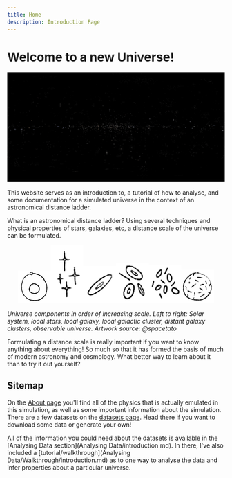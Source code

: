```yaml
---
title: Home
description: Introduction Page
---
```


# Welcome to a new Universe!
![Universe](MiscGithubImages/universe.jpg)

This website serves as an introduction to, a tutorial of how to analyse, and some documentation for a simulated universe in the context of an astronomical distance ladder. 

What is an astronomical distance ladder? Using several techniques and physical properties of stars, galaxies, etc, a distance scale of the universe can be formulated.

<p align="middle"><img src="assets/solar system.png" style="width:15%"/><img src="assets/local stars.png" style="width:15%"/><img src="assets/parent galaxy.png" style="width:15%"/><img src="assets/local galaxies.png" style="width:15%"/><img src="assets/distant clusters.png" style="width:15%"/><img src="assets/observable universe.png" style="width:15%"/></p>
</p align="middle"><em>Universe components in order of increasing scale. Left to right: Solar system, local stars, local galaxy, local galactic cluster, distant galaxy clusters, observable universe. Artwork source: @spacetato</em></p>

Formulating a distance scale is really important if you want to know anything about everything! So much so that it has formed the basis of much of modern astronomy and cosmology. What better way to learn about it than to try it out yourself?

## Sitemap
On the [About page](About.md) you'll find all of the physics that is actually emulated in this simulation, as well as some important information about the simulation. There are a few datasets on the [datasets page](Datasets.md). Head there if you want to download some data or generate your own! 

All of the information you could need about the datasets is available in the [Analysing Data section](Analysing Data/introduction.md). In there, I've also included a [tutorial/walkthrough](Analysing Data/Walkthrough/introduction.md) as to one way to analyse the data and infer properties about a particular universe. 
